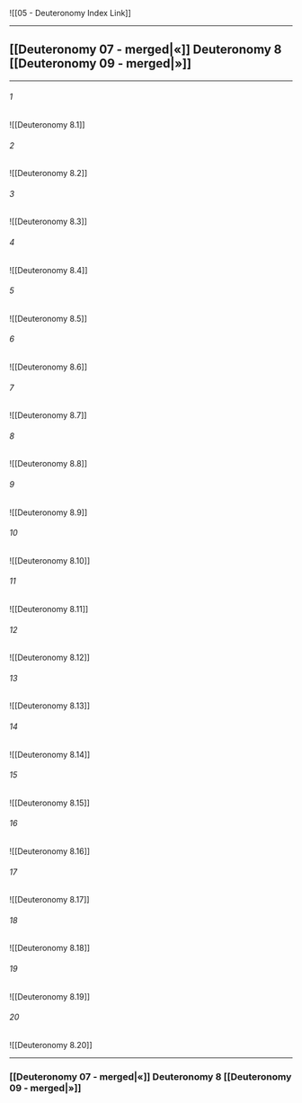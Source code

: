 ![[05 - Deuteronomy Index Link]]

---

##  [[Deuteronomy 07 - merged|«]] Deuteronomy 8 [[Deuteronomy 09 - merged|»]]

---

###### 1
![[Deuteronomy 8.1]] 

###### 2
![[Deuteronomy 8.2]] 

###### 3
![[Deuteronomy 8.3]] 

###### 4
![[Deuteronomy 8.4]]

###### 5 
![[Deuteronomy 8.5]] 

###### 6
![[Deuteronomy 8.6]] 

###### 7
![[Deuteronomy 8.7]] 

###### 8
![[Deuteronomy 8.8]] 

###### 9
![[Deuteronomy 8.9]] 

###### 10
![[Deuteronomy 8.10]] 

###### 11
![[Deuteronomy 8.11]] 

###### 12
![[Deuteronomy 8.12]]

###### 13
![[Deuteronomy 8.13]] 

###### 14
![[Deuteronomy 8.14]] 

###### 15
![[Deuteronomy 8.15]]

###### 16
![[Deuteronomy 8.16]] 

###### 17
![[Deuteronomy 8.17]]

###### 18
![[Deuteronomy 8.18]] 

###### 19
![[Deuteronomy 8.19]] 

###### 20
![[Deuteronomy 8.20]]


---
###  [[Deuteronomy 07 - merged|«]] Deuteronomy 8 [[Deuteronomy 09 - merged|»]]